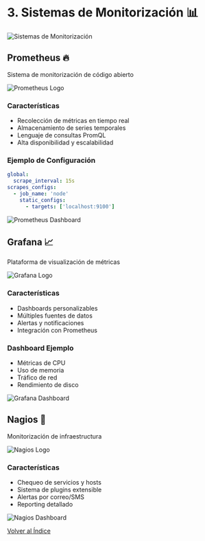 # 3. Sistemas de Monitorización 📊

![Sistemas de Monitorización](/images/monitoring-systems.png)

## Prometheus 🔥
Sistema de monitorización de código abierto

![Prometheus Logo](/images/prometheus-logo.png)

### Características
- Recolección de métricas en tiempo real
- Almacenamiento de series temporales
- Lenguaje de consultas PromQL
- Alta disponibilidad y escalabilidad

### Ejemplo de Configuración
```yaml
global:
  scrape_interval: 15s
scrapes_configs:
  - job_name: 'node'
    static_configs:
      - targets: ['localhost:9100']
```

![Prometheus Dashboard](/images/prometheus-dashboard.jpg)

## Grafana 📈
Plataforma de visualización de métricas

![Grafana Logo](/images/grafana-logo.png)

### Características
- Dashboards personalizables
- Múltiples fuentes de datos
- Alertas y notificaciones
- Integración con Prometheus

### Dashboard Ejemplo
- Métricas de CPU
- Uso de memoria
- Tráfico de red
- Rendimiento de disco

![Grafana Dashboard](/images/grafana-dashboard.jpg)

## Nagios 🚨
Monitorización de infraestructura

![Nagios Logo](/images/nagios-logo.png)

### Características
- Chequeo de servicios y hosts
- Sistema de plugins extensible
- Alertas por correo/SMS
- Reporting detallado

![Nagios Dashboard](/images/nagios-dashboard.jpg)

[Volver al Índice](/README.md)
